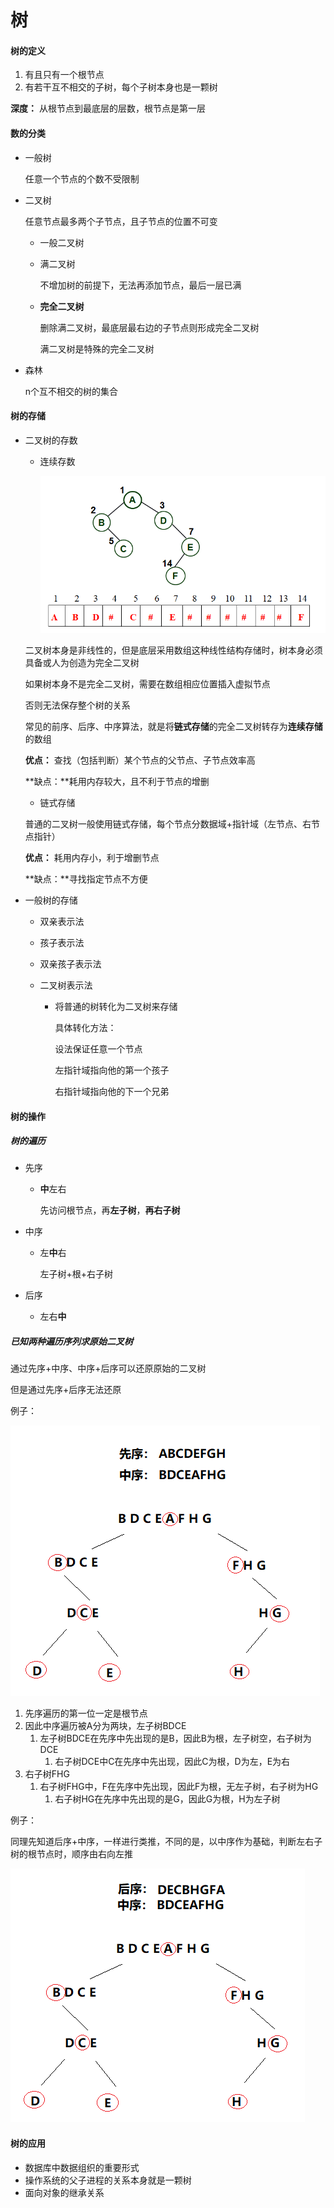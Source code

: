 # 树

#### 树的定义

1. 有且只有一个根节点
2. 有若干互不相交的子树，每个子树本身也是一颗树

**深度：** 从根节点到最底层的层数，根节点是第一层

#### 数的分类

- 一般树

  任意一个节点的个数不受限制

- 二叉树

  任意节点最多两个子节点，且子节点的位置不可变

  - 一般二叉树

  - 满二叉树

    不增加树的前提下，无法再添加节点，最后一层已满

  - **完全二叉树**

    删除满二叉树，最底层最右边的子节点则形成完全二叉树

    满二叉树是特殊的完全二叉树

- 森林

  n个互不相交的树的集合

#### 树的存储

- 二叉树的存数

  - 连续存数

    <img src="images\image-20200118174244166.png" alt="image-20200118174244166" style="zoom: 67%;" />

  二叉树本身是非线性的，但是底层采用数组这种线性结构存储时，树本身必须具备或人为创造为完全二叉树

  如果树本身不是完全二叉树，需要在数组相应位置插入虚拟节点

  否则无法保存整个树的关系

  常见的前序、后序、中序算法，就是将**链式存储**的完全二叉树转存为**连续存储**的数组

  **优点：** 查找（包括判断）某个节点的父节点、子节点效率高

  **缺点：**耗用内存较大，且不利于节点的增删

  - 链式存储

  普通的二叉树一般使用链式存储，每个节点分数据域+指针域（左节点、右节点指针）

  **优点：** 耗用内存小，利于增删节点

  **缺点：**寻找指定节点不方便 

- 一般树的存储

  - 双亲表示法

  - 孩子表示法

  - 双亲孩子表示法

  - 二叉树表示法

    - 将普通的树转化为二叉树来存储

      具体转化方法：

      设法保证任意一个节点

      左指针域指向他的第一个孩子

      右指针域指向他的下一个兄弟

#### 树的操作

##### 树的遍历

- 先序

  - **中**左右

    先访问根节点，再**左子树**，**再右子树**

- 中序

  - 左**中**右

    左子树+根+右子树

- 后序

  - 左右**中**

##### 已知两种遍历序列求原始二叉树

通过先序+中序、中序+后序可以还原原始的二叉树

但是通过先序+后序无法还原

例子： 

![image-20200118211515789](images\image-20200118211515789.png)

1. 先序遍历的第一位一定是根节点
2. 因此中序遍历被A分为两块，左子树BDCE
   1. 左子树BDCE在先序中先出现的是B，因此B为根，左子树空，右子树为DCE
      1. 右子树DCE中C在先序中先出现，因此C为根，D为左，E为右
3. 右子树FHG
   1. 右子树FHG中，F在先序中先出现，因此F为根，无左子树，右子树为HG
      1. 右子树HG在先序中先出现的是G，因此G为根，H为左子树

例子：

同理先知道后序+中序，一样进行类推，不同的是，以中序作为基础，判断左右子树的根节点时，顺序由右向左推

![image-20200118221337982](images\image-20200118221337982.png)

#### 树的应用

- 数据库中数据组织的重要形式
- 操作系统的父子进程的关系本身就是一颗树
- 面向对象的继承关系